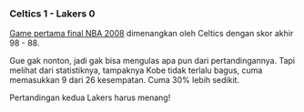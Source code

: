 ### Celtics 1 - Lakers 0

[Game pertama final NBA 2008](http://www.nba.com/games/20080605/LALBOS/boxscore.html) dimenangkan oleh Celtics dengan skor akhir 98 - 88. 

Gue gak nonton, jadi gak bisa mengulas apa pun dari pertandingannya. Tapi melihat dari statistiknya, tampaknya Kobe tidak terlalu bagus, cuma memasukkan 9 dari 26 kesempatan. Cuma 30% lebih sedikit.

Pertandingan kedua Lakers harus menang!

<!-- METADATA: {"time": "2008-06-06 11:23:45", "title": "Celtics 1 - Lakers 0"} -->
